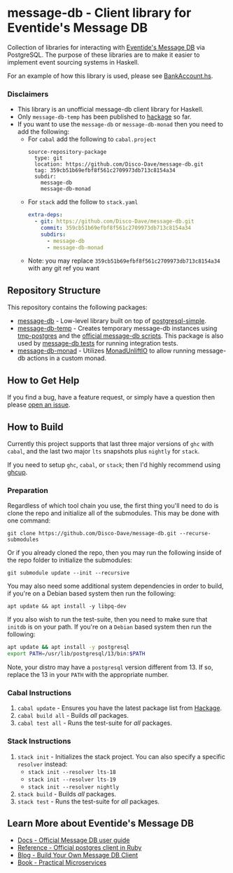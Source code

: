 # message-db - Client library for Eventide's Message DB

Collection of libraries for interacting with [Eventide's Message DB](http://docs.eventide-project.org/user-guide/message-db/) via PostgreSQL. 
The purpose of these libraries are to make it easier to implement event sourcing 
systems in Haskell.

For an example of how this library is used, please see [BankAccount.hs](./message-db/test/Examples/BankAccount.hs).

### Disclaimers
- This library is an unofficial message-db client library for Haskell.
- Only `message-db-temp` has been published to [hackage](https://hackage.haskell.org/package/message-db-temp) so far.
- If you want to use the `message-db` or `message-db-monad` then you need to add the following:
    - For `cabal` add the following to `cabal.project`
      ```cabal
      source-repository-package
        type: git
        location: https://github.com/Disco-Dave/message-db.git
        tag: 359cb51b69efbf8f561c2709973db713c8154a34
        subdir: 
          message-db
          message-db-monad
      ```
    - For `stack` add the follow to `stack.yaml`
      ```yaml
      extra-deps:
        - git: https://github.com/Disco-Dave/message-db.git
          commit: 359cb51b69efbf8f561c2709973db713c8154a34
          subdirs: 
            - message-db
            - message-db-monad
      ```
    - Note: you may replace `359cb51b69efbf8f561c2709973db713c8154a34` with any git ref you want

## Repository Structure

This repository contains the following packages:
- [message-db](./message-db) - Low-level library built on top of [postgresql-simple](https://hackage.haskell.org/package/postgresql-simple).
- [message-db-temp](./message-db-temp) - Creates temporary message-db instances using [tmp-postgres](https://hackage.haskell.org/package/tmp-postgres) and the [official message-db scripts](https://github.com/message-db/message-db). This package is also used by [message-db tests](./message-db/test/) for running integration tests.
- [message-db-monad](./message-db-monad) - Utilizes [MonadUnliftIO](https://hackage.haskell.org/package/unliftio-core-0.2.0.1/docs/Control-Monad-IO-Unlift.html#t:MonadUnliftIO) to allow running message-db actions in a custom monad.

## How to Get Help

If you find a bug, have a feature request, or simply have a question then please [open an issue](https://github.com/Disco-Dave/message-db/issues/new).

## How to Build

Currently this project supports that last three major versions of `ghc` with `cabal`, and the last two major `lts` snapshots plus `nightly` for `stack`.

If you need to setup `ghc`, `cabal`, or `stack`; then I'd highly recommend using [ghcup](https://www.haskell.org/ghcup/).

### Preparation

Regardless of which tool chain you use, the first thing you'll need to do is clone the repo and initialize all of the submodules. This may be done with one command:

`git clone https://github.com/Disco-Dave/message-db.git --recurse-submodules`

Or if you already cloned the repo, then you may run the following inside of the repo folder to initialize the submodules:

`git submodule update --init --recursive`

You may also need some additional system dependencies in order to build, if you're on a Debian based system then run the following:

`apt update && apt install -y libpq-dev`

If you also wish to run the test-suite, then you need to make sure that `initdb` is on your path. If you're on a `Debian` based system then run the following:

```bash
apt update && apt install -y postgresql
export PATH=/usr/lib/postgresql/13/bin:$PATH
```

Note, your distro may have a `postgresql` version different from 13. If so, replace the 13 in your `PATH` with the appropriate number.

### Cabal Instructions

1. `cabal update` - Ensures you have the latest package list from [Hackage](https://hackage.haskell.org/).
2. `cabal build all` - Builds _all_ packages.
3. `cabal test all` - Runs the test-suite for _all_ packages.

### Stack Instructions
1. `stack init` - Initializes the stack project. You can also specify a specific `resolver` instead:
    - `stack init --resolver lts-18`
    - `stack init --resolver lts-19`
    - `stack init --resolver nightly`
2. `stack build` - Builds _all_ packages.
3. `stack test` - Runs the test-suite for _all_ packages.

## Learn More about Eventide's Message DB

- [Docs - Official Message DB user guide](http://docs.eventide-project.org/user-guide/message-db)
- [Reference - Official postgres client in Ruby](https://github.com/eventide-project/message-store-postgres)
- [Blog - Build Your Own Message DB Client](https://blog.eventide-project.org/articles/build-your-own-message-db-client/)
- [Book - Practical Microservices](https://pragprog.com/titles/egmicro/practical-microservices/)
